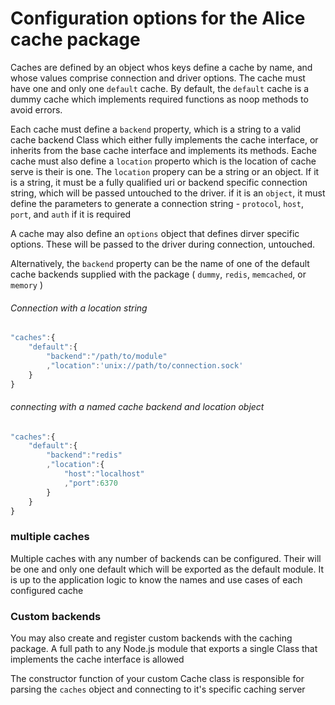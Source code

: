 # Configuration options for the Alice cache package

Caches are defined by an object whos keys define a cache by name, and whose values comprise connection and driver options. The cache must have one and only one `default` cache. By default, the `default` cache is a dummy cache which implements required functions as noop methods to avoid errors.

Each cache must define a `backend` property, which is a string to a valid cache backend Class which either fully implements the cache interface, or inherits from the base cache interface and implements its methods. Eache cache must also define a `location` properto which is the location of cache serve is their is one. The `location` propery can be a string or an object. If it is a string, it must be a fully qualified uri or backend specific connection string, which will be passed untouched to the driver. if it is an `object`, it must define the parameters to generate a connection string - `protocol`, `host`, `port`, and `auth` if it is required

A cache may also define an `options` object that defines dirver specific options. These will be passed to the driver during connection, untouched.

Alternatively, the `backend` property can be the name of one of the default cache backends supplied with the package ( `dummy`, `redis`, `memcached`, or `memory` )


###### Connection with a location string
```js
"caches":{
	"default":{
		"backend":"/path/to/module"
		,"location":'unix://path/to/connection.sock'
	}
}
```

###### connecting with a named cache backend and location object
```js
"caches":{
	"default":{
		"backend":"redis"
		,"location":{
			"host":"localhost"
			,"port":6370
		}
	}
}
```

### multiple caches

Multiple caches with any number of backends can be configured. Their will be one and only one default which will be exported as the default module. It is up to the application logic to know the names and use cases of each configured cache

### Custom backends

You may also create and register custom backends with the caching package. A full path to any Node.js module that exports a single Class that implements the cache interface is allowed

The constructor function of your custom Cache class is responsible for parsing the `caches` object and connecting to it's specific caching server 